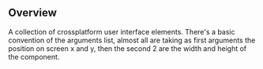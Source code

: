 ## Overview

A collection of crossplatform user interface elements. There's a basic convention of the arguments list, almost all are taking as first arguments the position on screen x and y, then the second 2 are the width and height of the component.
